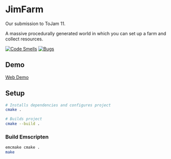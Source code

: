 # JimFarm

Our submission to ToJam 11.

A massive procedurally generated world in which you can set up a farm and collect resources.

[![Code Smells](https://sonarcloud.io/api/project_badges/measure?project=AdsGames_JimFarm&metric=code_smells)](https://sonarcloud.io/summary/new_code?id=AdsGames_JimFarm)
[![Bugs](https://sonarcloud.io/api/project_badges/measure?project=AdsGames_JimFarm&metric=bugs)](https://sonarcloud.io/summary/new_code?id=AdsGames_JimFarm)

## Demo

[Web Demo](https://adsgames.github.io/Memory/)

## Setup

```bash
# Installs dependencies and configures project
cmake .

# Builds project
cmake --build .
```

### Build Emscripten

```bash
emcmake cmake .
make
```
